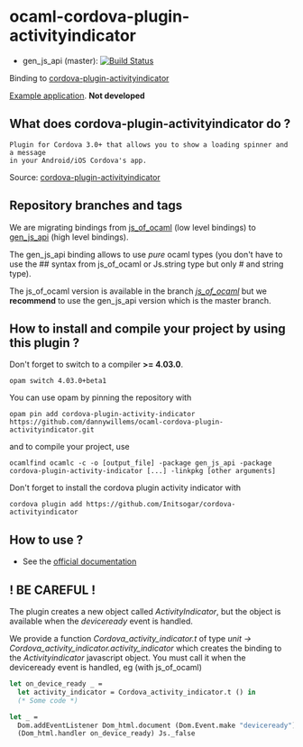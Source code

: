# ocaml-cordova-plugin-activityindicator

* gen_js_api (master): [![Build Status](https://travis-ci.org/dannywillems/ocaml-cordova-plugin-activityindicator.svg?branch=master)](https://travis-ci.org/dannywillems/ocaml-cordova-plugin-activityindicator)

Binding to
[cordova-plugin-activityindicator](https://github.com/Initsogar/cordova-activityindicator)

[Example
application](https://github.com/dannywillems/ocaml-cordova-plugin-activityindicator-example).
**Not developed**

## What does cordova-plugin-activityindicator do ?

```
Plugin for Cordova 3.0+ that allows you to show a loading spinner and a message
in your Android/iOS Cordova's app.
```

Source: [cordova-plugin-activityindicator](https://github.com/Initsogar/cordova-activityindicator)

## Repository branches and tags

We are migrating bindings from
[js_of_ocaml](https://github.com/ocsigen/js_of_ocaml) (low level bindings) to
[gen_js_api](https://github.com/lexifi/gen_js_api) (high level bindings).

The gen_js_api binding allows to use *pure* ocaml types (you don't have to use
the ## syntax from js_of_ocaml or Js.string type but only # and string type).

The js_of_ocaml version is available in the branch
[*js_of_ocaml*](https://github.com/dannywillems/ocaml-cordova-plugin-activityindicator/tree/js_of_ocaml)
but we **recommend** to use the gen_js_api version which is the master branch.

## How to install and compile your project by using this plugin ?

Don't forget to switch to a compiler **>= 4.03.0**.
```Shell
opam switch 4.03.0+beta1
```

You can use opam by pinning the repository with
```Shell
opam pin add cordova-plugin-activity-indicator https://github.com/dannywillems/ocaml-cordova-plugin-activityindicator.git
```

and to compile your project, use
```Shell
ocamlfind ocamlc -c -o [output_file] -package gen_js_api -package cordova-plugin-activity-indicator [...] -linkpkg [other arguments]
```

Don't forget to install the cordova plugin activity indicator with
```Shell
cordova plugin add https://github.com/Initsogar/cordova-activityindicator
```

## How to use ?

* See the [official documentation](https://github.com/Initsogar/cordova-activityindicator)

## ! BE CAREFUL !

The plugin creates a new object called *ActivityIndicator*, but the object is
available when the *deviceready* event is handled.

We provide a function *Cordova_activity_indicator.t* of type *unit -> Cordova_activity_indicator.activity_indicator* which creates the
binding to the *Activityindicator* javascript object. You must call it when the deviceready
event is handled, eg (with js_of_ocaml)

```OCaml
let on_device_ready _ =
  let activity_indicator = Cordova_activity_indicator.t () in
  (* Some code *)

let _ =
  Dom.addEventListener Dom_html.document (Dom.Event.make "deviceready")
  (Dom_html.handler on_device_ready) Js._false
```
